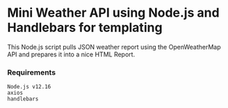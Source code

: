 # Mini Weather API using Node.js and Handlebars for templating
This Node.js script pulls JSON weather report using the OpenWeatherMap API and prepares it into a nice HTML Report.

### Requirements
```
Node.js v12.16
axios
handlebars
```
